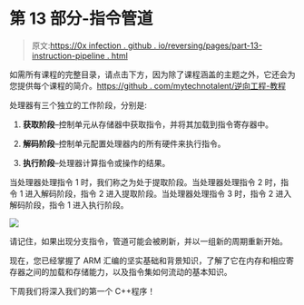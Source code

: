 # 第 13 部分-指令管道

> 原文:[https://0x infection . github . io/reversing/pages/part-13-instruction-pipeline . html](https://0xinfection.github.io/reversing/pages/part-13-instruction-pipeline.html)

如需所有课程的完整目录，请点击下方，因为除了课程涵盖的主题之外，它还会为您提供每个课程的简介。[https://github . com/mytechnotalent/逆向工程-教程](https://github.com/mytechnotalent/Reverse-Engineering-Tutorial)

处理器有三个独立的工作阶段，分别是:

1) **获取阶段**–控制单元从存储器中获取指令，并将其加载到指令寄存器中。

2) **解码阶段**–控制单元配置处理器内的所有硬件来执行指令。

3) **执行阶段**–处理器计算指令或操作的结果。

当处理器处理指令 1 时，我们称之为处于提取阶段。当处理器处理指令 2 时，指令 1 进入解码阶段，指令 2 进入提取阶段。当处理器处理指令 3 时，指令 2 进入解码阶段，指令 1 进入执行阶段。

![](../Images/74ea9baf0f02b9c084308746e834f638.png)

请记住，如果出现分支指令，管道可能会被刷新，并以一组新的周期重新开始。

现在，您已经掌握了 ARM 汇编的坚实基础和背景知识，了解了它在内存和相应寄存器之间的加载和存储能力，以及指令集如何流动的基本知识。

下周我们将深入我们的第一个 C++程序！